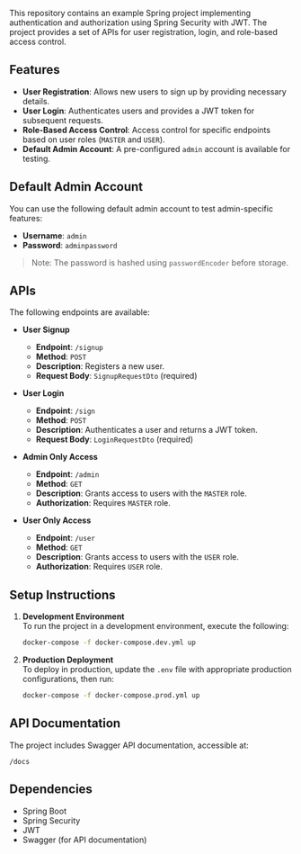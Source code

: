 This repository contains an example Spring project implementing authentication and authorization using Spring Security with JWT. The project provides a set of APIs for user registration, login, and role-based access control.

## Features

- **User Registration**: Allows new users to sign up by providing necessary details.
- **User Login**: Authenticates users and provides a JWT token for subsequent requests.
- **Role-Based Access Control**: Access control for specific endpoints based on user roles (`MASTER` and `USER`).
- **Default Admin Account**: A pre-configured `admin` account is available for testing.

## Default Admin Account

You can use the following default admin account to test admin-specific features:
- **Username**: `admin`
- **Password**: `adminpassword`

> Note: The password is hashed using `passwordEncoder` before storage.

## APIs

The following endpoints are available:

- **User Signup**  
  - **Endpoint**: `/signup`
  - **Method**: `POST`
  - **Description**: Registers a new user.
  - **Request Body**: `SignupRequestDto` (required)

- **User Login**  
  - **Endpoint**: `/sign`
  - **Method**: `POST`
  - **Description**: Authenticates a user and returns a JWT token.
  - **Request Body**: `LoginRequestDto` (required)

- **Admin Only Access**  
  - **Endpoint**: `/admin`
  - **Method**: `GET`
  - **Description**: Grants access to users with the `MASTER` role.
  - **Authorization**: Requires `MASTER` role.

- **User Only Access**  
  - **Endpoint**: `/user`
  - **Method**: `GET`
  - **Description**: Grants access to users with the `USER` role.
  - **Authorization**: Requires `USER` role.

## Setup Instructions

1. **Development Environment**  
   To run the project in a development environment, execute the following:
   ```bash
   docker-compose -f docker-compose.dev.yml up
   ```

2. **Production Deployment**  
   To deploy in production, update the `.env` file with appropriate production configurations, then run:
   ```bash
   docker-compose -f docker-compose.prod.yml up
   ```

## API Documentation

The project includes Swagger API documentation, accessible at:
```
/docs
```

## Dependencies

- Spring Boot
- Spring Security
- JWT
- Swagger (for API documentation)
